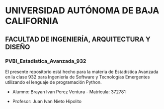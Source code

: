 # UNIVERSIDAD AUTÓNOMA DE BAJA CALIFORNIA
## FACULTAD DE INGENIERÍA, ARQUITECTURA Y DISEÑO
### PVBI_Estadistica_Avanzada_932
El presente repositorio está hecho para la materia de Estadística Avanzada en la clase 932 para Ingeniería de Software y Tecnologías Emergentes utilizando el lenguaje de programación Python.
- Alumno: Brayan Ivan Perez Ventura - Matrícula: 372781
* Profesor: Juan Ivan Nieto Hipolito
